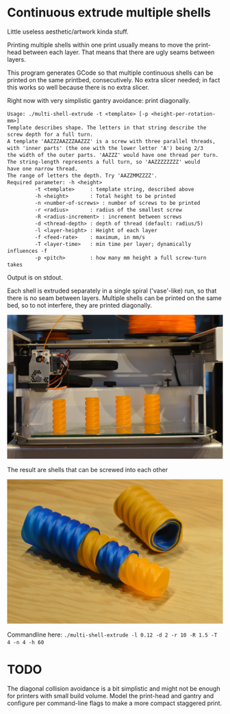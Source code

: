 Continuous extrude multiple shells
==================================

Little useless aesthetic/artwork kinda stuff.

Printing multiple shells within one print usually means to move the print-head
between each layer. That means that there are ugly seams between layers.

This program generates GCode so that multiple continuous shells can be
printed on the same printbed, consecutively. No extra slicer needed; in fact
this works so well because there is no extra slicer.

Right now with very simplistic gantry avoidance: print diagonally.

    Usage: ./multi-shell-extrude -t <template> [-p <height-per-rotation-mm>]
    Template describes shape. The letters in that string describe the
    screw depth for a full turn.
    A template 'AAZZZAAZZZAAZZZ' is a screw with three parallel threads,
    with 'inner parts' (the one with the lower letter 'A') being 2/3
    the width of the outer parts. 'AAZZZ' would have one thread per turn.
    The string-length represents a full turn, so 'AAZZZZZZZZ' would
    have one narrow thread.
    The range of letters the depth. Try 'AAZZMMZZZZ'.
    Required parameter: -h <height>
             -t <template>     : template string, described above
             -h <height>       : Total height to be printed
             -n <number-of-screws> : number of screws to be printed
             -r <radius>       : radius of the smallest screw
             -R <radius-increment> : increment between screws
             -d <thread-depth> : depth of thread (default: radius/5)
             -l <layer-height> : Height of each layer
             -f <feed-rate>    : maximum, in mm/s
             -T <layer-time>   : min time per layer; dynamically influences -f
             -p <pitch>        : how many mm height a full screw-turn takes

Output is on stdout.

Each shell is extruded separately in a single spiral ('vase'-like) run, so that
there is no seam between layers. Multiple shells can be printed on the same bed,
so to not interfere, they are printed diagonally.

![Print diagonally][print]

The result are shells that can be screwed into each other

![Result][result]

Commandline here:
`./multi-shell-extrude -l 0.12 -d 2 -r 10 -R 1.5 -T 4 -n 4 -h 60`

TODO
====
The diagonal collision avoidance is a bit simplistic and might not be enough
for printers with small build volume. Model the print-head and gantry and configure
per command-line flags to make a more compact staggered print.

[print]: https://github.com/hzeller/gcode-multi-shell-extrude/raw/master/img/print.jpg
[result]: https://github.com/hzeller/gcode-multi-shell-extrude/raw/master/img/result.jpg
